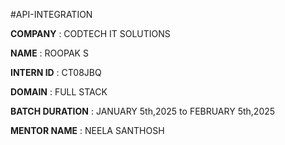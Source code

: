 #API-INTEGRATION

**COMPANY** : CODTECH IT SOLUTIONS 

**NAME** : ROOPAK S

**INTERN ID** : CT08JBQ

**DOMAIN** : FULL STACK

**BATCH DURATION** : JANUARY 5th,2025 to FEBRUARY 5th,2025

**MENTOR NAME** : NEELA SANTHOSH

